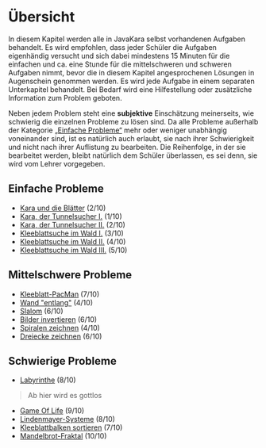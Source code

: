 # Übersicht

In diesem Kapitel werden alle in JavaKara selbst vorhandenen Aufgaben behandelt. Es wird empfohlen, dass jeder Schüler die Aufgaben eigenhändig versucht und sich dabei mindestens 15 Minuten für die einfachen und ca. eine Stunde für die mittelschweren und schweren Aufgaben nimmt, bevor die in diesem Kapitel angesprochenen Lösungen in Augenschein genommen werden. Es wird jede Aufgabe in einem separaten Unterkapitel behandelt. Bei Bedarf wird eine Hilfestellung oder zusätzliche Information zum Problem geboten.

Neben jedem Problem steht eine **subjektive** Einschätzung meinerseits, wie schwierig die einzelnen Probleme zu lösen sind.
Da alle Probleme außerhalb der Kategorie [„Einfache Probleme“](#einfache-probleme) mehr oder weniger unabhängig voneinander sind, ist es natürlich auch erlaubt, sie nach ihrer Schwierigkeit und nicht nach ihrer Auflistung zu bearbeiten. Die Reihenfolge, in der sie bearbeitet werden, bleibt natürlich dem Schüler überlassen, es sei denn, sie wird vom Lehrer vorgegeben.

## Einfache Probleme

- [Kara und die Blätter](I.%20Kara%20und%20die%20Blätter.md)                (2/10)
- [Kara, der Tunnelsucher I.](II.%20Kara%20der%20Tunnelgräber%20I..md)      (1/10)
- [Kara, der Tunnelsucher II.](III.%20Kara%20der%20Tunnelgräber%20II..md)   (2/10)
- [Kleeblattsuche im Wald I.](IV.%20Kleeblattsuche%20im%20Wald%20I..md)     (3/10)
- [Kleeblattsuche im Wald II.](V.%20Kleeblattsuche%20im%20Wald%20II..md)    (4/10)
- [Kleeblattsuche im Wald III.](VI.%20Kleeblattsuche%20im%20Wald%20III..md) (5/10)

## Mittelschwere Probleme

- [Kleeblatt-PacMan](VII.%20Kleeblatt-PacMan.md)                            (7/10)
- [Wand "entlang"](VIII.%20Wand%20entlang.md)                               (4/10)
- [Slalom](IX.%20Slalom.md)                                                 (6/10)
- [Bilder invertieren](X.%20Bilder%20invertieren.md)                        (6/10)
- [Spiralen zeichnen](XI.%20Spiralen%20zeichnen.md)                         (4/10)
- [Dreiecke zeichnen](XII.%20Dreiecke%20zeichnen.md)                        (6/10)

## Schwierige Probleme

- [Labyrinthe](XIII.%20Labyrinthe.md)                                       (8/10)
> Ab hier wird es gottlos
- [Game Of Life](XIV.%20Game%20Of%20Life.md)                                (9/10)
- [Lindenmayer-Systeme](XV.%20Lindenmayer-Systeme.md)                       (8/10)
- [Kleeblattbalken sortieren](XVI.%20Kleeblattbalken%20sortieren.md)        (7/10)
- [Mandelbrot-Fraktal](XVII.%20Mandelbrot-Fraktal.md)                       (10/10)
